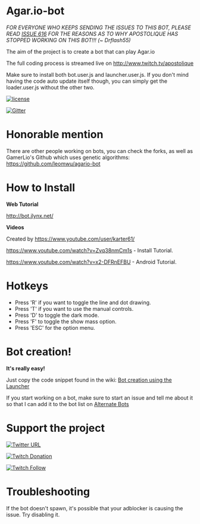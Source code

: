 # Agar.io-bot

*FOR EVERYONE WHO KEEPS SENDING THE ISSUES TO THIS BOT, PLEASE READ [ISSUE 616](https://github.com/Apostolique/Agar.io-bot/issues/616) FOR THE REASONS AS TO WHY APOSTOLIQUE HAS STOPPED WORKING ON THIS BOT!!! (~ Drflash55)*

The aim of the project is to create a bot that can play Agar.io

The full coding process is streamed live on http://www.twitch.tv/apostolique

Make sure to install both bot.user.js and launcher.user.js. If you don't mind having the code auto update itself though, you can simply get the loader.user.js without the other two.

[![license](https://img.shields.io/github/license/mashape/apistatus.svg?maxAge=2592000)](https://opensource.org/licenses/MIT)

[![Gitter](https://img.shields.io/gitter/room/nwjs/nw.js.svg?maxAge=2592000)](https://gitter.im/Apostolique/ACS)

# Honorable mention
There are other people working on bots, you can check the forks, as well as GamerLio's Github which uses genetic algorithms: https://github.com/leomwu/agario-bot

# How to Install
**Web Tutorial**

http://bot.jlynx.net/

**Videos**

Created by https://www.youtube.com/user/karter61/

https://www.youtube.com/watch?v=Zvq38nmCm1s - Install Tutorial.

https://www.youtube.com/watch?v=x2-DFRnEFBU - Android Tutorial.

# Hotkeys

* Press 'R' if you want to toggle the line and dot drawing.
* Press 'T' if you want to use the manual controls.
* Press 'D' to toggle the dark mode.
* Press 'F' to toggle the show mass option.
* Press 'ESC' for the option menu.

# Bot creation!

**It's really easy!**

Just copy the code snippet found in the wiki:
[Bot creation using the Launcher](https://github.com/Apostolique/Agar.io-bot/wiki/Bot-creation-using-the-Launcher)

If you start working on a bot, make sure to start an issue and tell me about it so that I can add it to the bot list on
[Alternate Bots](https://github.com/Apostolique/Agar.io-bot/wiki/Alternate-Bots)

# Support the project
[![Twitter URL](https://img.shields.io/twitter/url/https/twitter.com/fold_left.svg?style=social&label=Follow%20%40JeanDavidMoisan)](https://twitter.com/JeanDavidMoisan)

[![Twitch Donation](https://img.shields.io/badge/donate-twitch-red.svg)](https://www.twitchalerts.com/donate/apostolique)

[![Twitch Follow](https://img.shields.io/badge/follow-twitch-orange.svg)](http://www.twitch.tv/apostolique)

# Troubleshooting

If the bot doesn't spawn, it's possible that your adblocker is causing the issue. Try disabling it.
